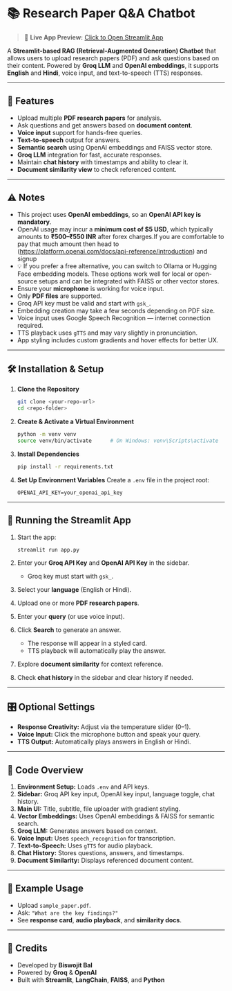 # 📚 Research Paper Q&A Chatbot

> 🔗 **Live App Preview:** [Click to Open Streamlit App](https://chatgpt.com/c/68ab05b3-4ec0-8322-b349-72e108ff6013)

A **Streamlit-based RAG (Retrieval-Augmented Generation) Chatbot** that allows users to upload research papers (PDF) and ask questions based on their content. Powered by **Groq LLM** and **OpenAI embeddings**, it supports **English** and **Hindi**, voice input, and text-to-speech (TTS) responses.

---

## 🌟 Features

- Upload multiple **PDF research papers** for analysis.
- Ask questions and get answers based on **document content**.
- **Voice input** support for hands-free queries.
- **Text-to-speech** output for answers.
- **Semantic search** using OpenAI embeddings and FAISS vector store.
- **Groq LLM** integration for fast, accurate responses.
- Maintain **chat history** with timestamps and ability to clear it.
- **Document similarity view** to check referenced content.

---

## ⚠️ Notes

- This project uses **OpenAI embeddings**, so an **OpenAI API key is mandatory**.
- OpenAI usage may incur a **minimum cost of $5 USD**, which typically amounts to **₹500–₹550 INR** after forex charges.If you are comfortable to pay that much amount then head to (https://platform.openai.com/docs/api-reference/introduction) and signup
- 💡 If you prefer a free alternative, you can switch to Ollama or Hugging Face embedding models. These options work well for local or open-source setups and can be integrated with FAISS or other vector stores.
- Ensure your **microphone** is working for voice input.
- Only **PDF files** are supported.
- Groq API key must be valid and start with `gsk_`.
- Embedding creation may take a few seconds depending on PDF size.
- Voice input uses Google Speech Recognition — internet connection required.
- TTS playback uses `gTTS` and may vary slightly in pronunciation.
- App styling includes custom gradients and hover effects for better UX.

---

## 🛠️ Installation & Setup

1. **Clone the Repository**
   ```bash
   git clone <your-repo-url>
   cd <repo-folder>
   ```

2. **Create & Activate a Virtual Environment**
   ```bash
   python -m venv venv
   source venv/bin/activate      # On Windows: venv\Scripts\activate
   ```

3. **Install Dependencies**
   ```bash
   pip install -r requirements.txt
   ```

4. **Set Up Environment Variables**
   Create a `.env` file in the project root:
   ```env
   OPENAI_API_KEY=your_openai_api_key
   ```

---

## 🚀 Running the Streamlit App

1. Start the app:
   ```bash
   streamlit run app.py
   ```

2. Enter your **Groq API Key** and **OpenAI API Key** in the sidebar.
   * Groq key must start with `gsk_`.

3. Select your **language** (English or Hindi).

4. Upload one or more **PDF research papers**.

5. Enter your **query** (or use voice input).

6. Click **Search** to generate an answer.
   * The response will appear in a styled card.
   * TTS playback will automatically play the answer.

7. Explore **document similarity** for context reference.

8. Check **chat history** in the sidebar and clear history if needed.

---

## 🎛️ Optional Settings

- **Response Creativity:** Adjust via the temperature slider (0–1).
- **Voice Input:** Click the microphone button and speak your query.
- **TTS Output:** Automatically plays answers in English or Hindi.

---

## 🧩 Code Overview

1. **Environment Setup:** Loads `.env` and API keys.
2. **Sidebar:** Groq API key input, OpenAI key input, language toggle, chat history.
3. **Main UI:** Title, subtitle, file uploader with gradient styling.
4. **Vector Embeddings:** Uses OpenAI embeddings & FAISS for semantic search.
5. **Groq LLM:** Generates answers based on context.
6. **Voice Input:** Uses `speech_recognition` for transcription.
7. **Text-to-Speech:** Uses `gTTS` for audio playback.
8. **Chat History:** Stores questions, answers, and timestamps.
9. **Document Similarity:** Displays referenced document content.

---

## 📄 Example Usage

- Upload `sample_paper.pdf`.
- Ask: `"What are the key findings?"`
- See **response card**, **audio playback**, and **similarity docs**.

---

## 📝 Credits

- Developed by **Biswojit Bal**
- Powered by **Groq** & **OpenAI**
- Built with **Streamlit**, **LangChain**, **FAISS**, and **Python**
